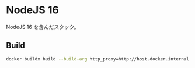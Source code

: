 # NodeJS 16

NodeJS 16 を含んだスタック。

## Build

```sh
docker buildx build --build-arg http_proxy=http://host.docker.internal:3142 --platform linux/amd64,linux/arm64 --push -t mikoto2000/che-node:16 .
```


